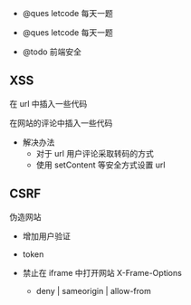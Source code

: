 - @ques letcode 每天一题

- @ques letcode 每天一题

- @todo 前端安全

## XSS

在 url 中插入一些代码

在网站的评论中插入一些代码

- 解决办法
  - 对于 url 用户评论采取转码的方式
  - 使用 setContent 等安全方式设置 url

## CSRF

伪造网站

- 增加用户验证

- token

- 禁止在 iframe 中打开网站 X-Frame-Options
  - deny | sameorigin | allow-from
